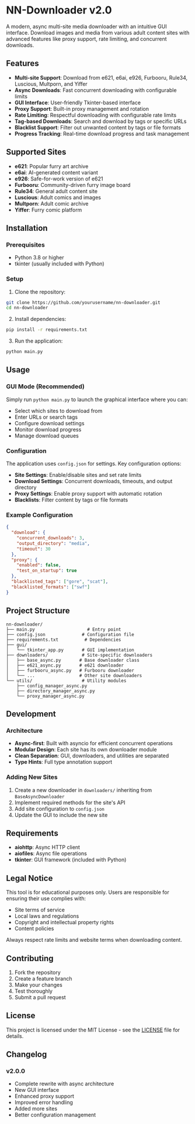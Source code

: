 # NN-Downloader v2.0

A modern, async multi-site media downloader with an intuitive GUI interface. Download images and media from various adult content sites with advanced features like proxy support, rate limiting, and concurrent downloads.

## Features

- **Multi-site Support**: Download from e621, e6ai, e926, Furbooru, Rule34, Luscious, Multporn, and Yiffer
- **Async Downloads**: Fast concurrent downloading with configurable limits
- **GUI Interface**: User-friendly Tkinter-based interface
- **Proxy Support**: Built-in proxy management and rotation
- **Rate Limiting**: Respectful downloading with configurable rate limits
- **Tag-based Downloads**: Search and download by tags or specific URLs
- **Blacklist Support**: Filter out unwanted content by tags or file formats
- **Progress Tracking**: Real-time download progress and task management

## Supported Sites

- **e621**: Popular furry art archive
- **e6ai**: AI-generated content variant
- **e926**: Safe-for-work version of e621
- **Furbooru**: Community-driven furry image board
- **Rule34**: General adult content site
- **Luscious**: Adult comics and images
- **Multporn**: Adult comic archive
- **Yiffer**: Furry comic platform

## Installation

### Prerequisites

- Python 3.8 or higher
- tkinter (usually included with Python)

### Setup

1. Clone the repository:
```bash
git clone https://github.com/yourusername/nn-downloader.git
cd nn-downloader
```

2. Install dependencies:
```bash
pip install -r requirements.txt
```

3. Run the application:
```bash
python main.py
```

## Usage

### GUI Mode (Recommended)

Simply run `python main.py` to launch the graphical interface where you can:

- Select which sites to download from
- Enter URLs or search tags
- Configure download settings
- Monitor download progress
- Manage download queues

### Configuration

The application uses `config.json` for settings. Key configuration options:

- **Site Settings**: Enable/disable sites and set rate limits
- **Download Settings**: Concurrent downloads, timeouts, and output directory
- **Proxy Settings**: Enable proxy support with automatic rotation
- **Blacklists**: Filter content by tags or file formats

### Example Configuration

```json
{
  "download": {
    "concurrent_downloads": 3,
    "output_directory": "media",
    "timeout": 30
  },
  "proxy": {
    "enabled": false,
    "test_on_startup": true
  },
  "blacklisted_tags": ["gore", "scat"],
  "blacklisted_formats": ["swf"]
}
```

## Project Structure

```
nn-downloader/
├── main.py                    # Entry point
├── config.json              # Configuration file
├── requirements.txt          # Dependencies
├── gui/
│   └── tkinter_app.py       # GUI implementation
├── downloaders/             # Site-specific downloaders
│   ├── base_async.py       # Base downloader class
│   ├── e621_async.py       # e621 downloader
│   ├── furbooru_async.py   # Furbooru downloader
│   └── ...                 # Other site downloaders
└── utils/                   # Utility modules
    ├── config_manager_async.py
    ├── directory_manager_async.py
    └── proxy_manager_async.py
```

## Development

### Architecture

- **Async-first**: Built with asyncio for efficient concurrent operations
- **Modular Design**: Each site has its own downloader module
- **Clean Separation**: GUI, downloaders, and utilities are separated
- **Type Hints**: Full type annotation support

### Adding New Sites

1. Create a new downloader in `downloaders/` inheriting from `BaseAsyncDownloader`
2. Implement required methods for the site's API
3. Add site configuration to `config.json`
4. Update the GUI to include the new site

## Requirements

- **aiohttp**: Async HTTP client
- **aiofiles**: Async file operations
- **tkinter**: GUI framework (included with Python)

## Legal Notice

This tool is for educational purposes only. Users are responsible for ensuring their use complies with:

- Site terms of service
- Local laws and regulations
- Copyright and intellectual property rights
- Content policies

Always respect rate limits and website terms when downloading content.

## Contributing

1. Fork the repository
2. Create a feature branch
3. Make your changes
4. Test thoroughly
5. Submit a pull request

## License

This project is licensed under the MIT License - see the [LICENSE](LICENSE) file for details.

## Changelog

### v2.0.0
- Complete rewrite with async architecture
- New GUI interface
- Enhanced proxy support
- Improved error handling
- Added more sites
- Better configuration management